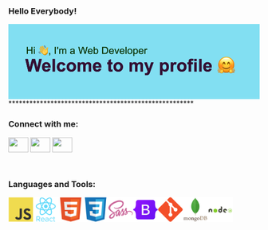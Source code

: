 ### Hello Everybody!

<img align="left" alt="Coding" width="800" src="header1.png">

<p> *****************************************************</p>
 
<h3 align="left">Connect with me:</h3>
<p align="left">
<a href="your link" target="blank"><img align="center" src="https://cdn.jsdelivr.net/npm/simple-icons@3.0.1/icons/linkedin.svg" alt="" height="30" width="40" /></a>
<a href="your link" target="blank"><img align="center" src="https://cdn.jsdelivr.net/npm/simple-icons@3.0.1/icons/instagram.svg" alt="" height="30" width="40" /></a>
<a href="your link" target="blank"><img align="center" src="https://cdn.jsdelivr.net/npm/simple-icons@3.0.1/icons/youtube.svg" alt="" height="30" width="40" /></a>
</p>

<br />

<h3 align="left">Languages and Tools:</h3>
<img align="left" alt="Coding" width="50" src="javascript-original.svg">
<img align="left" alt="Coding" width="50" src="react-original-wordmark.svg">
<img align="left" alt="Coding" width="50" src="html5-original.svg">
<img align="left" alt="Coding" width="50" src="css3-original.svg">
<img align="left" alt="Coding" width="50" src="sass-original.svg">
<img align="left" alt="Coding" width="50" src="bootstrap-original.svg">
<img align="left" alt="Coding" width="50" src="git-original.svg">
<img align="left" alt="Coding" width="50" src="mongodb-original-wordmark.svg">
<img align="left" alt="Coding" width="50" src="nodejs-original-wordmark.svg">


